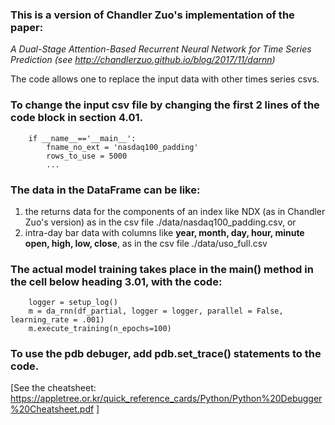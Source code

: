 ### This is a version of Chandler Zuo's implementation of the paper:

*A Dual-Stage Attention-Based Recurrent Neural Network for Time Series Prediction (see http://chandlerzuo.github.io/blog/2017/11/darnn)*

The code allows one to replace the input data with other times series csvs.

### To change the input csv file by changing the first 2 lines of the code block in **section 4.01**.  

```
    if __name__=='__main__':
        fname_no_ext = 'nasdaq100_padding' 
        rows_to_use = 5000
        ...
```

### The data in the DataFrame can be like:
   1. the returns data for the components of an index like NDX (as in Chandler Zuo's version) as in the csv file ./data/nasdaq100_padding.csv, or 
   2. intra-day bar data with columns like **year, month, day, hour, minute open, high, low, close**, as in the csv file ./data/uso_full.csv

### The actual model training takes place in the **main()** method in the cell below heading **3.01**, with the code:

```
    logger = setup_log()
    m = da_rnn(df_partial, logger = logger, parallel = False, learning_rate = .001)
    m.execute_training(n_epochs=100)
```

  


### To use the pdb debuger, add pdb.set_trace() statements to the code.

[See the cheatsheet:  https://appletree.or.kr/quick_reference_cards/Python/Python%20Debugger%20Cheatsheet.pdf ]
